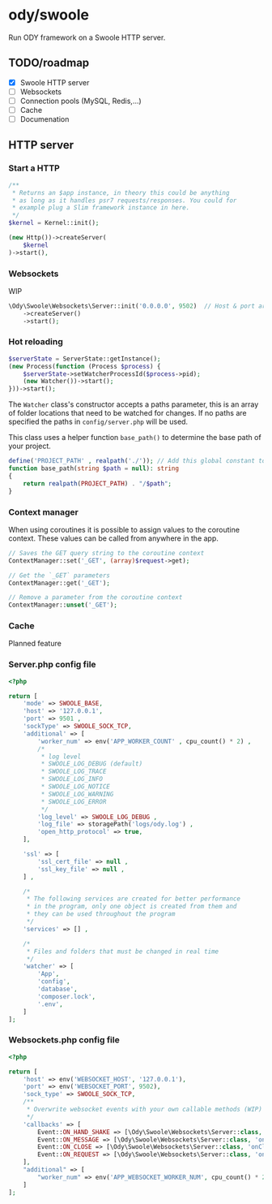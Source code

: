 # ody/swoole
Run ODY framework on a Swoole HTTP server.

## TODO/roadmap

- [x] Swoole HTTP server
- [ ] Websockets
- [ ] Connection pools (MySQL, Redis,...)
- [ ] Cache
- [ ] Documenation

## HTTP server
### Start a HTTP

```php
/**
 * Returns an $app instance, in theory this could be anything 
 * as long as it handles psr7 requests/responses. You could for 
 * example plug a Slim framework instance in here.
 */
$kernel = Kernel::init();

(new Http())->createServer(
    $kernel
)->start(),
```

### Websockets
WIP

```php
\Ody\Swoole\Websockets\Server::init('0.0.0.0', 9502)  // Host & port are nullable, will default to app.websockets config
    ->createServer()
    ->start();
```

### Hot reloading
```php
$serverState = ServerState::getInstance();
(new Process(function (Process $process) {
    $serverState->setWatcherProcessId($process->pid);
    (new Watcher())->start();
}))->start();
```

The `Watcher` class's constructor accepts a paths parameter, this is an array of
folder locations that need to be watched for changes. If no paths are specified the 
paths in `config/server.php` will be used. 

This class uses a helper function `base_path()` to determine the base path of your project.

```php
define('PROJECT_PATH' , realpath('./')); // Add this global constant to one of your bootstrap files.
function base_path(string $path = null): string
{
    return realpath(PROJECT_PATH) . "/$path";
}
```

### Context manager
When using coroutines it is possible to assign values to the coroutine context.
These values can be called from anywhere in the app.

```php
// Saves the GET query string to the coroutine context
ContextManager::set('_GET', (array)$request->get);

// Get the `_GET` parameters
ContextManager::get('_GET');

// Remove a parameter from the coroutine context
ContextManager::unset('_GET');
```

### Cache
Planned feature

### Server.php config file
```php
<?php

return [
    'mode' => SWOOLE_BASE,
    'host' => '127.0.0.1',
    'port' => 9501 ,
    'sockType' => SWOOLE_SOCK_TCP,
    'additional' => [
        'worker_num' => env('APP_WORKER_COUNT' , cpu_count() * 2) ,
        /*
         * log level
         * SWOOLE_LOG_DEBUG (default)
         * SWOOLE_LOG_TRACE
         * SWOOLE_LOG_INFO
         * SWOOLE_LOG_NOTICE
         * SWOOLE_LOG_WARNING
         * SWOOLE_LOG_ERROR
         */
        'log_level' => SWOOLE_LOG_DEBUG ,
        'log_file' => storagePath('logs/ody.log') ,
        'open_http_protocol' => true,
    ],

    'ssl' => [
        'ssl_cert_file' => null ,
        'ssl_key_file' => null ,
    ] ,

    /*
     * The following services are created for better performance 
     * in the program, only one object is created from them and 
     * they can be used throughout the program
     */
    'services' => [] ,

    /*
     * Files and folders that must be changed in real time
     */
    'watcher' => [
        'App',
        'config',
        'database',
        'composer.lock',
        '.env',
    ] 
];
```

### Websockets.php config file
```php
<?php

return [
    'host' => env('WEBSOCKET_HOST', '127.0.0.1'),
    'port' => env('WEBSOCKET_PORT', 9502),
    'sock_type' => SWOOLE_SOCK_TCP,
    /**
     * Overwrite websocket events with your own callable methods (WIP)
     */
    'callbacks' => [
        Event::ON_HAND_SHAKE => [\Ody\Swoole\Websockets\Server::class, 'onHandShake'],
        Event::ON_MESSAGE => [\Ody\Swoole\Websockets\Server::class, 'onMessage'],
        Event::ON_CLOSE => [\Ody\Swoole\Websockets\Server::class, 'onClose'],
        Event::ON_REQUEST => [\Ody\Swoole\Websockets\Server::class, 'onRequest'],
    ],
    "additional" => [
        "worker_num" => env('APP_WEBSOCKET_WORKER_NUM', cpu_count() * 2),
    ]
];
```
